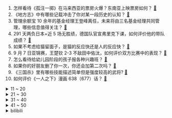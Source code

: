 1. 怎样看待《孤注一掷》在马来西亚的票房火爆？东南亚上映票房如何？ [:link:](https://www.zhihu.com/question/620624985)
2. 《地方志》中有哪些记载冲击了你对某一段历史的认知？ [:link:](https://www.zhihu.com/question/399626491)
3. 管理余额宝 10 余年的基金经理王登峰离任，未来将由三名基金经理共同管理，哪些信息值得关注？ [:link:](https://www.zhihu.com/question/621271727)
4. 291 天两负日本+近 5 场无胜绩，德国队官宣弗里克下课，如何评价他的带队成绩？ [:link:](https://www.zhihu.com/question/621410462)
5. 如果不考虑给猫留面子，是猫的反应快还是人的反应快？ [:link:](https://www.zhihu.com/question/619979836)
6. 9 月 7 日亚锦赛，王楚钦 2-3 不敌田中佑汰，如何评价双方比赛中的表现？ [:link:](https://www.zhihu.com/question/620999517)
7. 怎么看待给幼儿园阶段的孩子报各种兴趣班？ [:link:](https://www.zhihu.com/question/459930109)
8. 如果你的好朋友删了你一次，你还会加第二次吗？ [:link:](https://www.zhihu.com/question/620352439)
9. 《三国杀》里有哪些技能描述简单但是强度较高的武将? [:link:](https://www.zhihu.com/question/541086110)
10. 如何评价《一人之下》漫画 638（677）话？ [:link:](https://www.zhihu.com/question/621017646)
<details>
<summary>11 ~ 20</summary>

11. 河南一小学要求家长订奶，称「没条件创造条件订」，教育局提出批评，事件进展如何，怎么看待此事？ [:link:](https://www.zhihu.com/question/621086715)
12. 有哪些关于东北地区的冷知识？ [:link:](https://www.zhihu.com/question/57376493)
13. 保险资金投资迎新规，投资沪深 300 指数成分股风险因子下调，将如何影响市场？还有哪些信息值得关注？ [:link:](https://www.zhihu.com/question/621397702)
14. 如何设计高并行度的IR? [:link:](https://www.zhihu.com/question/618795561)
15. 淄博推出「以旧换新」购房活动，可能对当地产生哪些影响？ [:link:](https://www.zhihu.com/question/620921437)
16. 男朋友嫌我四个伴娘多跟我生气，还要结婚吗? [:link:](https://www.zhihu.com/question/620647984)
17. 中国商飞董事长称 C919 订单已达 1061 架，后续将升级覆盖 130-240 座，透露哪些信息？ [:link:](https://www.zhihu.com/question/621377396)
18. 人到中年，就是搞钱，这句话大家认同吗？ [:link:](https://www.zhihu.com/question/621253751)
19. 国航通报 CA403 航班起火事件「初判系发动机机械故障引发」，哪些信息值得关注？ [:link:](https://www.zhihu.com/question/621438821)
20. 硬盘坏了怎么自己把里面的数据清空（商业机密文件在硬盘里）? [:link:](https://www.zhihu.com/question/620711161)
</details>
<details>
<summary>21 ~ 30</summary>

21. 老刘想和傅首尔离婚真正的原因是什么？ 傅首尔之前对自己婚姻不是很自信吗 ？ [:link:](https://www.zhihu.com/question/620495483)
22. 《斗破苍穹》为什么净莲妖火和虚无吞炎差那么多? [:link:](https://www.zhihu.com/question/621206925)
23. 如何评价倪妮、白宇主演的电视剧《西出玉门》？ [:link:](https://www.zhihu.com/question/620744265)
24. 男子冒充法官骗财骗色，3 名女子被骗 70 余万元 ，此案有何警示意义？ [:link:](https://www.zhihu.com/question/620888582)
25. 如何看待报复性消费？ [:link:](https://www.zhihu.com/question/620675182)
26. 做科研时看的东西越多反而越不知道自己要怎么做，科研直觉很薄弱，越迷茫是什么问题，该怎么解决? [:link:](https://www.zhihu.com/question/620780595)
27. 小leader应该精进技术还是提升管理能力？ [:link:](https://www.zhihu.com/question/582587017)
28. 9月10日，2023kpl夏季赛总决赛，广州TTG4:2重庆狼队，如何评价这一场比赛？ [:link:](https://www.zhihu.com/question/621403487)
29. 2023 KPL 夏季总决赛 TTG 4:2 击败重庆狼队夺得队史首冠，如何评价这场比赛？ [:link:](https://www.zhihu.com/question/621385543)
30. 工作中的哪些经历，让你觉得很后怕？ [:link:](https://www.zhihu.com/question/617985499)
</details>
<details>
<summary>31 ~ 40</summary>

31. 为什么很多女生喜欢用后置自拍？怎样才能拍出好看的自拍？ [:link:](https://www.zhihu.com/question/620910355)
32. 世预赛南美区预选赛：阿根廷 1:0 厄瓜多尔，梅西任意球破门，如何评价本场比赛？ [:link:](https://www.zhihu.com/question/621055448)
33. 如何评价《崩坏：星穹铁道》繁育星神塔伊兹育罗斯？ [:link:](https://www.zhihu.com/question/620735660)
34. 你觊觎过哪些文学作品中的美食？ [:link:](https://www.zhihu.com/question/60657992)
35. 电影《第八个嫌疑人》中有哪些看似不经意但很重要的细节 ？ [:link:](https://www.zhihu.com/question/621075583)
36. 当你老了，会帮助你的孩子带娃吗？ [:link:](https://www.zhihu.com/question/614202268)
37. 2023 篮球世界杯冠军赛，德国击败塞尔维亚获得总冠军，如何评价本届世界杯德国队的表现？ [:link:](https://www.zhihu.com/question/621398830)
38. 如何高质量地走完大学四年？ [:link:](https://www.zhihu.com/question/28966967)
39. 如何评价2023年世界杯美国男篮教练科尔及其教练组？ [:link:](https://www.zhihu.com/question/621388285)
40. 钱和健康哪一个更重要? [:link:](https://www.zhihu.com/question/621132673)
</details>
<details>
<summary>41 ~ 50</summary>

41. 成都飞新加坡国航航班机舱冒烟发动机起火，乘客机组人员均安全撤离，起火原因可能是什么？ [:link:](https://www.zhihu.com/question/621389922)
42. 詹姆斯暗示明年或将参加奥运会，对此你有哪些期待？ [:link:](https://www.zhihu.com/question/621275008)
43. 曹操欣赏关羽么，为什么？ [:link:](https://www.zhihu.com/question/21806140)
44. 兔肉为什么在中国做不了主菜？ [:link:](https://www.zhihu.com/question/56909079)
45. 湿气没有后，真的会快速瘦下来吗？ [:link:](https://www.zhihu.com/question/425793583)
46. 《奥本海默》在诺兰的作品序列里算什么水平？ [:link:](https://www.zhihu.com/question/620914426)
47. 考验一下大家的文笔，可以用「野兽」「红茶」「林檎」「阳光」几种意象写一段话吗？ [:link:](https://www.zhihu.com/question/621276045)
48. 如何评价2023世界杯34名排位赛，美国不敌加拿大获得了世界杯殿军，加拿大获得了季军？ [:link:](https://www.zhihu.com/question/621388167)
49. 马龙 10 年后再夺亚锦赛男单冠军，如何评价本场比赛他的表现？马龙在乒坛的成就和地位如何？ [:link:](https://www.zhihu.com/question/621380790)
50. 孩子明明有班级名列前三名的头脑，但他总是不愿意主动学，导致偶尔会考成倒数前三名，怎么办？ [:link:](https://www.zhihu.com/question/585553610)
</details><details>
<summary>bilibili</summary>

</details>